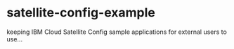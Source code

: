# satellite-config-example
keeping IBM Cloud Satellite Config sample applications for external users to use...
